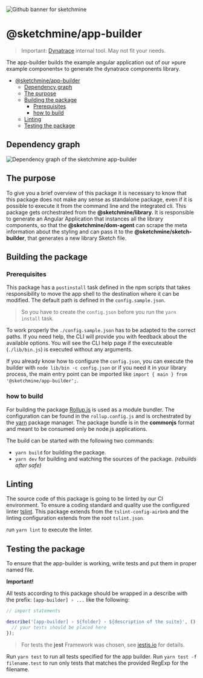 ![Github banner for sketchmine](https://dt-cdn.net/images/github-banner-2x-1777-2b23e499af.png)

# @sketchmine/app-builder

> Important: [Dynatrace](https://www.dynatrace.com/) internal tool. May not fit your needs.

The app-builder builds the example angular application out of our »pure example components« to generate the dynatrace components library.

- [@sketchmine/app-builder](#sketchmineapp-builder)
  - [Dependency graph](#dependency-graph)
  - [The purpose](#the-purpose)
  - [Building the package](#building-the-package)
    - [Prerequisites](#prerequisites)
    - [how to build](#how-to-build)
  - [Linting](#linting)
  - [Testing the package](#testing-the-package)

## Dependency graph

![Dependency graph of the sketchmine app-builder](https://dt-cdn.net/images/app-builder-3920-26893ebb1b.png)

## The purpose

To give you a brief overview of this package it is necessary to know that this package does not make any sense as standalone package, even if it is possible to execute it from the command line and the integrated cli. This package gets orchestrated from the **@sketchmine/library**. It is responsible to generate an Angular Application that instances all the library components, so that the **@sketchmine/dom-agent** can scrape the meta information about the styling and can pass it to the **@sketchmine/sketch-builder**, that generates a new library Sketch file.

## Building the package

### Prerequisites

This package has a `postinstall` task defined in the npm scripts that takes responsibility to move the app shell to the destination where it can be modified. The default path is defined in the `config.sample.json`.

> So you have to create the `config.json` before you run the `yarn install` task.

To work properly the `./config.sample.json` has to be adapted to the correct paths. If you need help, the CLI will provide you with feedback about the available options.
You will see the CLI help page if the executeable (`./lib/bin.js`) is executed without any arguments.

If you already know how to configure the `config.json`, you can execute the builder with `node lib/bin -c config.json` or if you need it in your library process, the main entry
point can be imported like `import { main } from '@sketchmine/app-builder';`.

### how to build

For building the package [Rollup.js](https://rollupjs.org/guide/en) is used as a module bundler. The configuration can be found in the `rollup.config.js` and is orchestrated by the [yarn](https://yarnpkg.com/en/) package manager.
The package bundle is in the **commonjs** format and meant to be consumed only be node.js applications.

The build can be started with the following two commands:

- `yarn build` for building the package.
- `yarn dev` for building and watching the sources of the package. *(rebuilds after safe)*

## Linting

The source code of this package is going to be linted by our CI environment. To ensure a coding standard and quality use the configured linter [tslint](https://palantir.github.io/tslint/). This package extends from the `tslint-config-airbnb` and the linting configuration extends from the root `tslint.json`.

run `yarn lint` to execute the linter.

## Testing the package

To ensure that the app-builder is working, write tests and put them in proper named file.

**Important!**

All tests according to this package should be wrapped in a describe with the prefix: `[app-builder] › ...` like the following:

```typescript
// import statements

describe('[app-builder] › ${folder} › ${description of the suite}', () => {
  // your tests should be placed here
});
```

> For tests the **jest** Framework was chosen, see [jestjs.io](https://jestjs.io/) for details.

Run `yarn test` to run all tests specified for the app builder. Run `yarn test -f filename.test` to run only tests that matches the provided RegExp for the filename.
